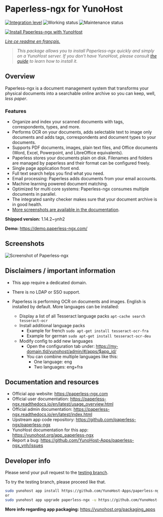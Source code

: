 <!--
N.B.: This README was automatically generated by https://github.com/YunoHost/apps/tree/master/tools/README-generator
It shall NOT be edited by hand.
-->

# Paperless-ngx for YunoHost

[![Integration level](https://dash.yunohost.org/integration/paperless-ngx.svg)](https://dash.yunohost.org/appci/app/paperless-ngx) ![Working status](https://ci-apps.yunohost.org/ci/badges/paperless-ngx.status.svg) ![Maintenance status](https://ci-apps.yunohost.org/ci/badges/paperless-ngx.maintain.svg)

[![Install Paperless-ngx with YunoHost](https://install-app.yunohost.org/install-with-yunohost.svg)](https://install-app.yunohost.org/?app=paperless-ngx)

*[Lire ce readme en français.](./README_fr.md)*

> *This package allows you to install Paperless-ngx quickly and simply on a YunoHost server.
If you don't have YunoHost, please consult [the guide](https://yunohost.org/#/install) to learn how to install it.*

## Overview

Paperless-ngx is a document management system that transforms your physical documents into a searchable online archive so you can keep, well, *less paper*.

### Features

* Organize and index your scanned documents with tags, correspondents, types, and more.
* Performs OCR on your documents, adds selectable text to image only documents and adds tags, correspondents and document types to your documents.
* Supports PDF documents, images, plain text files, and Office documents (Word, Excel, Powerpoint, and LibreOffice equivalents).
* Paperless stores your documents plain on disk. Filenames and folders are managed by paperless and their format can be configured freely.
* Single page application front end.
* Full text search helps you find what you need.
* Email processing: Paperless adds documents from your email accounts.
* Machine learning powered document matching.
* Optimized for multi core systems: Paperless-ngx consumes multiple documents in parallel.
* The integrated sanity checker makes sure that your document archive is in good health.
* [More screenshots are available in the documentation](https://paperless-ngx.readthedocs.io/en/latest/screenshots.html).


**Shipped version:** 1.14.2~ynh2

**Demo:** https://demo.paperless-ngx.com/

## Screenshots

![Screenshot of Paperless-ngx](./doc/screenshots/documents-wchrome-dark.png)

## Disclaimers / important information

* This app require a dedicated domain.
* There is no LDAP or SSO support.

* Paperless is performing OCR on documents and images. English is installed by default. More languages can be installed:
  * Display a list of all Tesseract language packs `apt-cache search tesseract-ocr`
  * Install additional language packs
    * Example for french `sudo apt-get install tesseract-ocr-fra`
    * Example for german `sudo apt-get install tesseract-ocr-deu`
  * Modify config to add new languages
    * Open the configuration tab under: https://my-domain.tld/yunohost/admin/#/apps/$app_id/
    * You can combine multiple languages like this:
      * One language: eng
      * Two languages: eng+fra

## Documentation and resources

* Official app website: <https://paperless-ngx.com>
* Official user documentation: <https://paperless-ngx.readthedocs.io/en/latest/usage_overview.html>
* Official admin documentation: <https://paperless-ngx.readthedocs.io/en/latest/index.html>
* Upstream app code repository: <https://github.com/paperless-ngx/paperless-ngx>
* YunoHost documentation for this app: <https://yunohost.org/app_paperless-ngx>
* Report a bug: <https://github.com/YunoHost-Apps/paperless-ngx_ynh/issues>

## Developer info

Please send your pull request to the [testing branch](https://github.com/YunoHost-Apps/paperless-ngx_ynh/tree/testing).

To try the testing branch, please proceed like that.

``` bash
sudo yunohost app install https://github.com/YunoHost-Apps/paperless-ngx_ynh/tree/testing --debug
or
sudo yunohost app upgrade paperless-ngx -u https://github.com/YunoHost-Apps/paperless-ngx_ynh/tree/testing --debug
```

**More info regarding app packaging:** <https://yunohost.org/packaging_apps>

